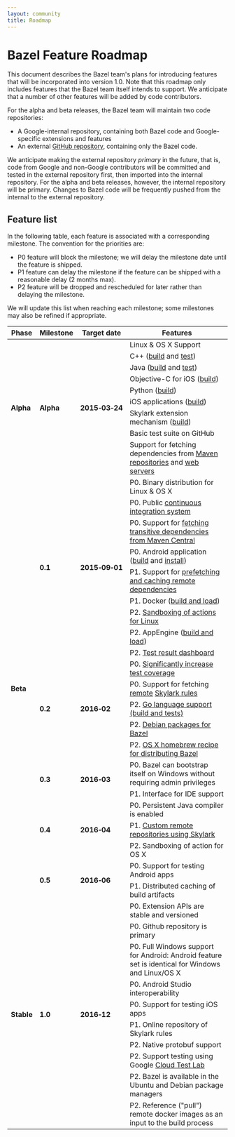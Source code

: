 ```yaml
---
layout: community
title: Roadmap
---
```


# Bazel Feature Roadmap

This document describes the Bazel team's plans for introducing features that
will be incorporated into version 1.0. Note that this roadmap only includes
features that the Bazel team itself intends to support. We anticipate that a
number of other features will be added by code contributors.

For the alpha and beta releases, the Bazel team will maintain two code
repositories:

*   A Google-internal repository, containing both Bazel code and
    Google-specific extensions and features
*   An external [GitHub repository](https://github.com/bazelbuild/bazel),
    containing only the Bazel code.

We anticipate making the external repository *primary* in the future, that is,
code from Google and non-Google contributors will be committed and tested in the
external repository first, then imported into the internal repository. For
the alpha and beta releases, however, the internal repository will be primary.
Changes to Bazel code will be frequently pushed from the internal to
the external repository.

## Feature list

In the following table, each feature is associated with a corresponding
milestone. The convention for the priorities are:

*   P0 feature will block the milestone; we will delay the milestone date
    until the feature is shipped.
*   P1 feature can delay the milestone if the feature can be shipped with a
    reasonable delay (2 months max).
*   P2 feature will be dropped and rescheduled for later rather than delaying
    the milestone.

We will update this list when reaching each milestone; some milestones may also
be refined if appropriate.

<table class="table table-condensed table-bordered">
  <colgroup>
    <col class="roadmap-col-phase"/>
    <col class="roadmap-col-milestone"/>
    <col class="roadmap-col-date"/>
    <col class="roadmap-col-features"/>
  </colgroup>
  <thead>
    <tr>
      <th>Phase</th>
      <th>Milestone</th>
      <th>Target date</th>
      <th>Features</th>
    </tr>
  </thead>
  <tbody>
    <tr>
      <td rowspan="9"><b><a name="alpha"></a>Alpha</b></td>
      <td rowspan="9"><b>Alpha</b></td>
      <td rowspan="9"><b>2015&#8209;03&#8209;24</b></td>
      <td>Linux &amp; OS X Support</td>
    </tr>
    <tr><td>C++ (<a href="http://bazel.io/docs/be/c-cpp.html#cc_binary">build</a> and <a href="http://bazel.io/docs/be/c-cpp.html#cc_test">test</a>)</td></tr>
    <tr><td>Java (<a href="http://bazel.io/docs/be/java.html#java_binary">build</a> and <a href="http://bazel.io/docs/be/java.html#java_test">test</a>)</td></tr>
    <tr><td>Objective-C for iOS (<a href="http://bazel.io/docs/be/objective-c.html#objc_binary">build</a>)</td></tr>
    <tr><td>Python (<a href="http://bazel.io/docs/be/python.html#py_binary">build</a>)</td></tr>
    <tr><td>iOS applications (<a href="http://bazel.io/docs/be/objective-c.html#ios_application">build</a>)</td></tr>
    <tr><td>Skylark extension mechanism (<a href="http://bazel.io/docs/skylark/index.html">build</a>)</td></tr>
    <tr><td>Basic test suite on GitHub</td></tr>
    <tr><td>Support for fetching dependencies from <a href="http://bazel.io/docs/be/workspace.html#maven_jar">Maven repositories</a>
        and <a href="http://bazel.io/docs/be/workspace.html#http_archive">web servers</a></td></tr>
    <tr>
      <td rowspan="21"><b><a name="beta"></a>Beta</b></td>
      <td rowspan="9"><b>0.1</b></td>
      <td rowspan="9"><b>2015&#8209;09&#8209;01</b></td>
      <td>P0. Binary distribution for Linux & OS X</td<
    </tr>
    <tr><td>P0. Public <a href="http://ci.bazel.io">continuous integration system</a></td></tr>
    <tr><td>P0. Support for <a href="http://bazel.io/docs/external.html">fetching transitive dependencies from Maven Central</a></td></tr>
    <tr><td>P0. Android application (<a href="http://bazel.io/docs/be/android.html#android_binary">build</a>
        and <a href="http://bazel.io/docs/bazel-user-manual.html#mobile-install">install</a>)</td></tr>
    <tr><td>P1. Support for <a href="http://bazel.io/docs/external.html">prefetching and caching remote dependencies</a></td></tr>
    <tr><td>P1. Docker (<a href="http://bazel.io/docs/be/docker.html">build and load</a>)</td></tr>
    <tr><td>P2. <a href="http://bazel.io/docs/bazel-user-manual.html#sandboxing">Sandboxing of actions for Linux</a></td></tr>
    <tr><td>P2. AppEngine (<a href="http://bazel.io/docs/be/appengine.html">build and load</a>)</td></tr>
    <tr><td>P2. <a href="http://bazel.io/blog/2015/07/29/dashboard-dogfood.html">Test result dashboard</a></tr></td>
    <tr>
      <td rowspan="5"><b>0.2</b></td>
      <td rowspan="5"><b>2016&#8209;02</b></td>
      <td>P0. <a href="https://github.com/bazelbuild/bazel/tree/master/src/test/java/com/google/devtools">Significantly increase test coverage</a></td>
    </tr>
    <tr><td>P0. Support for fetching <a href="http://bazel.io/docs/external.html">remote</a> <a href="http://bazel.io/docs/be/functions.html#load">Skylark rules</a></td></tr>
    <tr><td>P2. <a href="http://bazel.io/docs/be/go.html">Go language support (build and tests)</a></td></tr>
    <tr><td>P2. <a href="https://github.com/bazelbuild/bazel/releases/latest">Debian packages for Bazel</a></td></tr>
    <tr><td>P2. <a href="http://braumeister.org/formula/bazel">OS X homebrew recipe for distributing Bazel</a></td></tr>
    <tr>
      <td rowspan="2"><b>0.3</b></td>
      <td rowspan="2"><b>2016&#8209;03</b></td>
      <td>P0. Bazel can bootstrap itself on Windows without requiring admin privileges</td></tr>
    </tr>
    <tr><td>P1. Interface for IDE support</td></tr>
    <tr>
      <td rowspan="3"><b>0.4</b></td>
      <td rowspan="3"><b>2016&#8209;04</b></td>
      <td>P0. Persistent Java compiler is enabled</td>
    </tr>
    <tr><td>P1. <a href="https://docs.google.com/document/d/1jKbNXOVp2T1zJD_iRnVr8k5D0xZKgO8blMVDlXOksJg">Custom remote repositories using Skylark</a></td></tr>
    <tr><td>P2. Sandboxing of action for OS X</td></tr>
    <tr>
      <td rowspan="2"><b>0.5</b></td>
      <td rowspan="2"><b>2016&#8209;06</b></td>
      <td>P0. Support for testing Android apps</td>
    </tr>
    <tr><td>P1. Distributed caching of build artifacts</td></tr>
    <tr>
      <td rowspan="10"><b><a name="stable"></a>Stable</b></td>
      <td rowspan="10"><b>1.0</b></td>
      <td rowspan="10"><b>2016&#8209;12</b></td>
      <td>P0. Extension APIs are stable and versioned</td>
    </tr>
    <tr><td>P0. Github repository is primary</td></tr>
    <tr><td>P0. Full Windows support for Android: Android feature set is identical for Windows and Linux/OS X</td></tr>
    <tr><td>P0. Android Studio interoperability</td></tr>
    <tr><td>P0. Support for testing iOS apps</td></tr>
    <tr><td>P1. Online repository of Skylark rules</td></tr>
    <tr><td>P2. Native protobuf support</td></tr>
    <tr><td>P2. Support testing using Google <a href="https://developers.google.com/cloud-test-lab/">Cloud Test Lab</a></td></tr>
    <tr><td>P2. Bazel is available in the Ubuntu and Debian package managers</td></tr>
    <tr><td>P2. Reference ("pull") remote docker images as an input to the build process</td></tr>
  </tbody>
</table>
